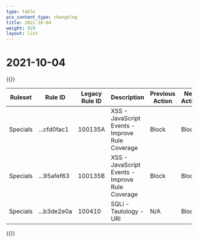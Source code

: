 ```yaml
---
type: table
pcx_content_type: changelog
title: 2021-10-04
weight: 929
layout: list
---
```


# 2021-10-04

{{<table-wrap>}}

<table style="width: 100%">
  <thead>
    <tr>
      <th>Ruleset</th>
      <th>Rule ID</th>
      <th>Legacy Rule ID</th>
      <th>Description</th>
      <th>Previous Action</th>
      <th>New Action</th>
    </tr>
  </thead>
  <tbody>
    <tr>
      <td>Specials</td>
      <td>...cfd0fac1</td>
      <td>100135A</td>
      <td>XSS - JavaScript Events - Improve Rule Coverage</td>
      <td>Block</td>
      <td>Block</td>
    </tr>
    <tr>
      <td>Specials</td>
      <td>...95afef63</td>
      <td>100135B</td>
      <td>XSS - JavaScript Events - Improve Rule Coverage</td>
      <td>Block</td>
      <td>Block</td>
    </tr>
    <tr>
      <td>Specials</td>
      <td>...b3de2e0a</td>
      <td>100410</td>
      <td>SQLi - Tautology - URI</td>
      <td>N/A</td>
      <td>Block</td>
    </tr>
  </tbody>
</table>
{{</table-wrap>}}
